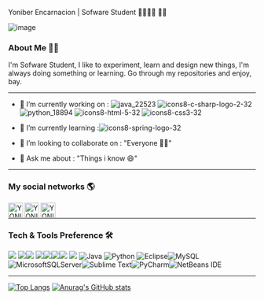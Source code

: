 Yoniber Encarnacion  | Sofware Student 📱🧑🏽‍💻 👨‍🎓

![image](https://user-images.githubusercontent.com/36041729/183783777-b832cc7f-53dd-4679-b232-6a21e085c700.png)
### About Me 🙋‍♂️

I'm Sofware Student, I like to experiment, learn and design new things, I'm always doing something or learning. Go through my repositories and enjoy, bay.

---
- 🔭 I’m currently working on : ![java_22523](https://user-images.githubusercontent.com/36041729/183785441-bed12882-d054-4d72-bdb4-d980179e60a7.png)
![icons8-c-sharp-logo-2-32](https://user-images.githubusercontent.com/36041729/183786305-fe88bf3e-d248-41a7-aad4-a93e7b9adc99.png)
![python_18894](https://user-images.githubusercontent.com/36041729/183785564-fd4250c1-393d-4f4d-9571-5249afce040f.png)
![icons8-html-5-32](https://user-images.githubusercontent.com/36041729/183787285-6043ca90-6c5f-49c4-8edf-fe9d28ad37ab.png)
![icons8-css3-32](https://user-images.githubusercontent.com/36041729/183787289-2695b688-a229-4ff8-95a8-20652e1c3a71.png)

- 🌱 I’m currently learning :![icons8-spring-logo-32](https://user-images.githubusercontent.com/36041729/183786518-7e904e93-df1f-48b4-9549-5092b7af4d56.png)
- 👯 I’m looking to collaborate on : "Everyone 🧑‍🚀"
- 💬 Ask me about : "Things i know 😄"

---

### My social networks 🌎

[<img align="left" alt="YONIBER | LinkedIn" width="30px" src="https://cdn.iconscout.com/icon/free/png-64/linkedin-162-498418.png" />][linkedin]
[<img align="left" alt="YONIBER | LinkedIn" width="30px" src="https://cdn.iconscout.com/icon/free/png-64/instagram-188-498425.png" />][instagram]
[<img align="left" alt="YONIBER | LinkedIn" width="30px" src="https://cdn.iconscout.com/icon/free/png-64/facebook-262-721949.png" />][facebook]

<br/>

---
### Tech & Tools Preference 🛠️

<img src = "https://img.shields.io/badge/-HTML5-E34F26?style=flat&logo=html5&logoColor=white"> <img src = "https://img.shields.io/badge/-CSS3-1572B6?style=flat&logo=css3&logoColor=white"><img src="https://img.shields.io/badge/-MySQL-F29111?style=flat&logo=mysql&logoColor=FFFFFF">
<img src="https://img.shields.io/badge/-SQL%20Server-ED2C4C?style=flat&logo=microsoftsqlserver&logoColor=FFFFFF"><img src="http://img.shields.io/badge/-Git-F1502F?style=flat&logo=git&logoColor=FFFFFF"><img src="http://img.shields.io/badge/-Github-000000?style=flat&logo=github&logoColor=FFFFFF"><img src="http://img.shields.io/badge/-VS%20Code-007ACC?style=flat&logo=visual%20studio%20code&logoColor=white">	<img src="https://img.shields.io/badge/c%23-%23239120.svg?style=for-the-badge&logo=c-sharp&logoColor=white"> ![Java](https://img.shields.io/badge/java-%23ED8B00.svg?style=for-the-badge&logo=java&logoColor=white) ![Python](https://img.shields.io/badge/python-3670A0?style=for-the-badge&logo=python&logoColor=ffdd54) ![Eclipse](https://img.shields.io/badge/Eclipse-FE7A16.svg?style=for-the-badge&logo=Eclipse&logoColor=white)![MySQL](https://img.shields.io/badge/mysql-%2300f.svg?style=for-the-badge&logo=mysql&logoColor=white) ![MicrosoftSQLServer](https://img.shields.io/badge/Microsoft%20SQL%20Sever-CC2927?style=for-the-badge&logo=microsoft%20sql%20server&logoColor=white)![Sublime Text](https://img.shields.io/badge/sublime_text-%23575757.svg?style=for-the-badge&logo=sublime-text&logoColor=important)![PyCharm](https://img.shields.io/badge/pycharm-143?style=for-the-badge&logo=pycharm&logoColor=black&color=black&labelColor=green)![NetBeans IDE](https://img.shields.io/badge/NetBeansIDE-1B6AC6.svg?style=for-the-badge&logo=apache-netbeans-ide&logoColor=white)




---

[![Top Langs](https://github-readme-stats.vercel.app/api/top-langs/?username=yoniberplay&show_icons=true&theme=radical)](https://github.com/anuraghazra/github-readme-stats)
[![Anurag's GitHub stats](https://github-readme-stats.vercel.app/api?username=yoniberplay&show_icons=true&theme=radical)](https://github.com/anuraghazra/github-readme-stats)



[facebook]: https://www.facebook.com/yoniber.encarnacion
[instagram]: https://www.instagram.com/yoniberplay/
[linkedin]: https://do.linkedin.com/in/yoniber-encarnacion-51b292149
